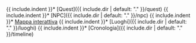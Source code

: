 {{ include.indent }}* [Quest]({{ include.dir | default: "." }}/quest)
{{ include.indent }}* [NPC]({{ include.dir | default: "." }}/npc)
{{ include.indent }}* [Mappa interattiva](https://www.redgiantmaps.com/maps/wildemount)
{{ include.indent }}* [Luoghi]({{ include.dir | default: "." }}/luoghi)
{{ include.indent }}* [Cronologia]({{ include.dir | default: "." }}/timeline)
